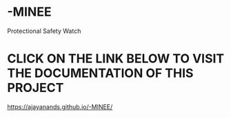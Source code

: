 # -MINEE
Protectional Safety Watch

# CLICK ON THE LINK BELOW TO VISIT THE DOCUMENTATION OF THIS PROJECT 

https://ajayanands.github.io/-MINEE/
